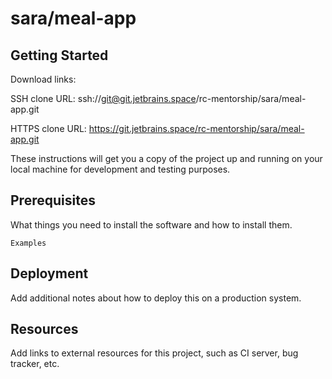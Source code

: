 # sara/meal-app



## Getting Started

Download links:

SSH clone URL: ssh://git@git.jetbrains.space/rc-mentorship/sara/meal-app.git

HTTPS clone URL: https://git.jetbrains.space/rc-mentorship/sara/meal-app.git



These instructions will get you a copy of the project up and running on your local machine for development and testing purposes.

## Prerequisites

What things you need to install the software and how to install them.

```
Examples
```

## Deployment

Add additional notes about how to deploy this on a production system.

## Resources

Add links to external resources for this project, such as CI server, bug tracker, etc.
